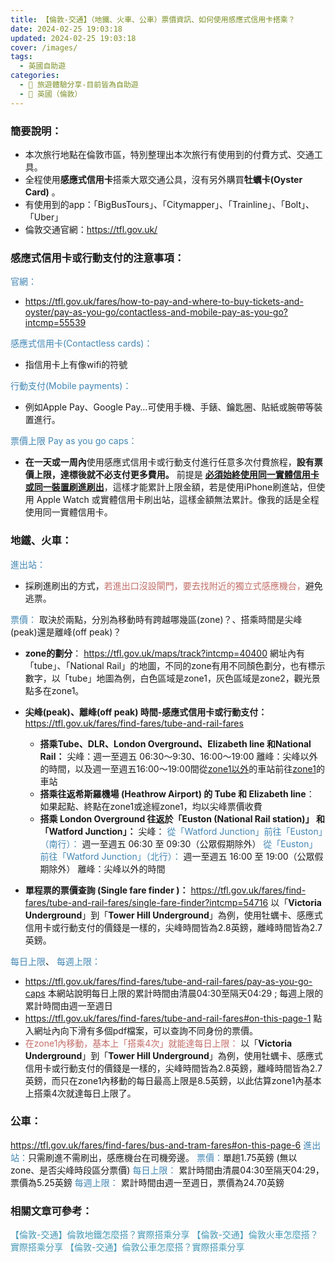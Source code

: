 ```yaml
---
title: 【倫敦-交通】（地鐵、火車、公車）票價資訊、如何使用感應式信用卡搭乘？
date: 2024-02-25 19:03:18
updated: 2024-02-25 19:03:18
cover: /images/
tags:
  - 英國自助遊
categories: 
  - 🌴 旅遊體驗分享-目前皆為自助遊
  - 🥥 英國（倫敦） 
---
```

### 簡要說明：
+ 本次旅行地點在倫敦市區，特別整理出本次旅行有使用到的付費方式、交通工具。
+ 全程使用**感應式信用卡**搭乘大眾交通公具，沒有另外購買**牡蠣卡(Oyster Card)** 。
+ 有使用到的app：「BigBusTours」、「Citymapper」、「Trainline」、「Bolt」、「Uber」
+ 倫敦交通官網：https://tfl.gov.uk/ 

<!-- more -->

### 感應式信用卡或行動支付的注意事項：
<font color=#4287B5>官網：</font>
+ https://tfl.gov.uk/fares/how-to-pay-and-where-to-buy-tickets-and-oyster/pay-as-you-go/contactless-and-mobile-pay-as-you-go?intcmp=55539

<font color=#4287B5>感應式信用卡(Contactless cards)：</font>
+  指信用卡上有像wifi的符號

<font color=#4287B5>行動支付(Mobile payments)：</font>
+  例如Apple Pay、Google Pay…可使用手機、手錶、鑰匙圈、貼紙或腕帶等裝置進行。

<font color=#4287B5>票價上限 Pay as you go caps：</font>
+  **在一天或一周內**使用感應式信用卡或行動支付進行任意多次付費旅程，**設有票價上限，達標後就不必支付更多費用。**
前提是 <u>**必須始終使用同一實體信用卡或同一裝置刷進刷出**</u>，這樣才能累計上限金額，若是使用iPhone刷進站，但使用 Apple Watch 或實體信用卡刷出站，這樣金額無法累計。像我的話是全程使用同一實體信用卡。

### 地鐵、火車：
<font color=#4287B5>進出站：</font>
+ 採刷進刷出的方式，<font color=#c36d67>若進出口沒設閘門，要去找附近的獨立式感應機台，</font>避免逃票。

<font color=#4287B5>票價：</font>
取決於兩點，分別為移動時有跨越哪幾區(zone)？、搭乘時間是尖峰(peak)還是離峰(off peak)？
+ **zone的劃分**：
   https://tfl.gov.uk/maps/track?intcmp=40400
   網址內有「tube」、「National Rail」的地圖，不同的zone有用不同顏色劃分，也有標示數字，以「tube」地圖為例，白色區域是zone1，灰色區域是zone2，觀光景點多在zone1。
+ **尖峰(peak)、離峰(off peak) 時間-感應式信用卡或行動支付：**
   https://tfl.gov.uk/fares/find-fares/tube-and-rail-fares
    + **搭乘Tube、DLR、London Overground、Elizabeth line 和National Rail：**
   尖峰：週一至週五 06:30～9:30、16:00～19:00
   離峰：尖峰以外的時間，以及週一至週五16:00～19:00間從<u>zone1以外</u>的車站前往<u>zone1</u>的車站
    + **搭乘往返希斯羅機場 (Heathrow Airport) 的 Tube 和 Elizabeth line**：
    如果起點、終點在zone1或途經zone1，均以尖峰票價收費
    + **搭乘 London Overground 往返於「Euston (National Rail station)」 和「Watford Junction」：**
    尖峰：
    <font color=#4287B5>從「Watford Junction」前往「Euston」（南行）：</font>
    週一至週五 06:30 至 09:30（公眾假期除外）
    <font color=#4287B5>從「Euston」前往「Watford Junction」（北行）：</font>
    週一至週五 16:00 至 19:00（公眾假期除外）
    離峰：尖峰以外的時間

+ **單程票的票價查詢 (Single fare finder )：**
   https://tfl.gov.uk/fares/find-fares/tube-and-rail-fares/single-fare-finder?intcmp=54716
   以「**Victoria Underground**」到「**Tower Hill Underground**」為例，使用牡蠣卡、感應式信用卡或行動支付的價錢是一樣的，尖峰時間皆為2.8英鎊，離峰時間皆為2.7英鎊。

<font color=#4287B5>每日上限</font>、 <font color=#4287B5>每週上限：</font>
+ https://tfl.gov.uk/fares/find-fares/tube-and-rail-fares/pay-as-you-go-caps
本網站說明每日上限的累計時間由清晨04:30至隔天04:29 ; 每週上限的累計時間由週一至週日
+ https://tfl.gov.uk/fares/find-fares/tube-and-rail-fares#on-this-page-1
點入網址內向下滑有多個pdf檔案，可以查詢不同身份的票價。
+ <font color=#c36d67>在zone1內移動，基本上「搭乘4次」就能達每日上限：</font>
以「**Victoria Underground**」到「**Tower Hill Underground**」為例，使用牡蠣卡、感應式信用卡或行動支付的價錢是一樣的，尖峰時間皆為2.8英鎊，離峰時間皆為2.7英鎊，而只在zone1內移動的每日最高上限是8.5英鎊，以此估算zone1內基本上搭乘4次就達每日上限了。

### 公車：
https://tfl.gov.uk/fares/find-fares/bus-and-tram-fares#on-this-page-6
<font color=#4287B5>進出站：</font>只需刷進不需刷出，感應機台在司機旁邊。
<font color=#4287B5>票價：</font>單趟1.75英鎊 (無以zone、是否尖峰時段區分票價)
<font color=#4287B5>每日上限：</font> 累計時間由清晨04:30至隔天04:29，票價為5.25英鎊
<font color=#4287B5>每週上限：</font> 累計時間由週一至週日，票價為24.70英鎊

### 相關文章可參考：
<font color=#4599B6>【倫敦-交通】倫敦地鐵怎麼搭？實際搭乘分享</font>
<font color=#4599B6>【倫敦-交通】倫敦火車怎麼搭？實際搭乘分享</font>
<font color=#4599B6>【倫敦-交通】倫敦公車怎麼搭？實際搭乘分享</font>